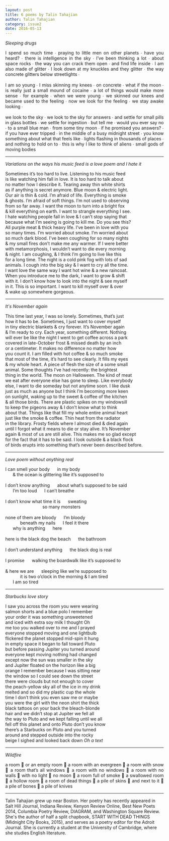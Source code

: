 ```yaml
---
layout: post
title: 6 poems by Talin Tahajian
author: Talin Tahajian
category: issue2
date: 2016-05-13
---
```


<style type="text/css">
	div {
		text-align: justify;
	}
</style>

*Sleeping drugs*

<div>I spend so much time ∙ praying to little men on other planets ∙ have you heard? ∙ there is intelligence in the sky ∙ I’ve been thinking a lot ∙ about space rocks ∙ the way you can crack them open ∙ and find life inside ∙ I am also made of glitter ∙ I look down at my knuckles and they glitter ∙ the way concrete glitters below streetlights ∙<br><br>
I am so young ∙ I miss skinning my knees ∙ on concrete ∙ what if the moon ∙ is really just a small mound of cocaine ∙ a lot of things would make more sense ∙ for example ∙ when we were young ∙ we skinned our knees and became used to the feeling ∙ now we look for the feeling ∙ we stay awake looking ∙<br><br>
we look to the sky ∙ we look to the sky for answers ∙ and settle for small pills in glass bottles ∙ we settle for ingestion ∙ but tell me ∙ would you ever say no ∙ to a small blue man ∙ from some tiny moon ∙ if he promised you answers? ∙ if you have ever tripped ∙ in the middle of a busy midnight street ∙ you know something about what that feels like ∙ lights flashing in thousands of places ∙ and nothing to hold on to ∙ this is why I like to think of aliens ∙ small gods of moving bodies</div>

___

*Variations on the ways his music feed is a love poem and I hate it*

Sometimes it’s too hard to live. Listening to his music feed<br>
is like watching him fall in love. It is too hard to talk about<br>
no matter how I describe it. Tearing away thin white shirts<br>
as if anything is secret anymore. Blue moon & electric light.<br>
Our air is thin & cold. I’m afraid of life. Everything is smoke<br>
& ghosts. I’m afraid of soft things. I’m not used to observing<br>
from so far away. I want the moon to turn into a bright fox<br>
& kill everything on earth. I want to strangle everything I see.<br>
I hate watching people fall in love & I can’t stop saying that<br>
because what I’m seeing is going to kill me. Do you see this?<br>
All purple meat & thick heavy life. I’ve been in love with you<br>
so many times. I’m worried about smoke. I’m worried about<br>
so much dark blood. I’ve been coughing for so many nights<br>
& my small fires don’t make me any warmer. If I were better<br>
with metamorphosis, I wouldn’t want to die every morning<br>
& night. I am coughing, & I think I’m going to live like this<br>
for a long time. The night is a cold pink fog with lots of sad<br>
animals. I cough into the big sky & I want to cry all the time.<br>
I want love the same way I want hot wine & a new raincoat.<br>
When you introduce me to the dark, I want to grow & shift<br>
with it. I don’t know how to look into the night & see myself<br>
in it. This is so important. I want to kill myself over & over<br>
& wake up somewhere gorgeous.<br>

___

*It's November again*

This time last year, I was so lonely. Sometimes, that’s just<br>
how it has to be. Sometimes, I just want to cover myself<br>
in tiny electric blankets & cry forever. It’s November again<br>
& I’m ready to cry. Each year, something different. Nothing<br>
will ever be like the night I went to get coffee across a park<br>
covered in late-October frost & missed death by an inch<br>
or a centimeter. It makes no difference no matter how<br>
you count it. I am filled with hot coffee & so much smoke<br>
that most of the time, it’s hard to see clearly. It fills my eyes<br>
& my whole heart. A piece of flesh the size of a some small<br>
animal. Some thoughts I’ve had recently: the brightest<br>
thing in the world. The moon on Halloween. The kind of meat<br>
we eat after everyone else has gone to sleep. Like everybody<br>
else, I want to die someday but not anytime soon. I like dusk<br>
just as much as anyone but I think I’m becoming more keen<br>
on sunlight, waking up to the sweet & coffee of the kitchen<br>
& all those birds. There are plastic spikes on my windowsill<br>
to keep the pigeons away & I don’t know what to think<br>
about that. Things like that fill my whole entire animal heart<br>
just like the smoke & coffee. Thin heat from the radiator<br>
in the library. Frosty fields where I almost died & died again<br>
until I forgot what it means to die or stay alive. It’s November<br>
again & most of us are still alive. This makes me so glad except<br>
for the fact that it has to be said. I look outside & a black flock<br>
of birds erupts into something that’s never been described before.<br>

___

*Love poem without anything real*

I can smell your body&nbsp;&nbsp;&nbsp;&nbsp;&nbsp;&nbsp;in my body<br>
&nbsp;&nbsp;&nbsp;&nbsp;&nbsp;&nbsp;& the ocean is glittering like it’s supposed to<br><br>
I don’t know anything&nbsp;&nbsp;&nbsp;&nbsp;&nbsp;&nbsp;about what’s supposed to be said<br>
&nbsp;&nbsp;&nbsp;&nbsp;&nbsp;&nbsp;I’m too loud&nbsp;&nbsp;&nbsp;&nbsp;&nbsp;&nbsp;I can’t breathe<br><br>
I don’t know what time it is&nbsp;&nbsp;&nbsp;&nbsp;&nbsp;&nbsp;sweating<br>
&nbsp;&nbsp;&nbsp;&nbsp;&nbsp;&nbsp;&nbsp;&nbsp;&nbsp;&nbsp;&nbsp;&nbsp;&nbsp;&nbsp;&nbsp;&nbsp;&nbsp;&nbsp;&nbsp;&nbsp;&nbsp;&nbsp;&nbsp;&nbsp;&nbsp;&nbsp;&nbsp;&nbsp;&nbsp;&nbsp;so many monsters<br><br>
none of them are bloody&nbsp;&nbsp;&nbsp;&nbsp;&nbsp;&nbsp;I’m bloody<br>
&nbsp;&nbsp;&nbsp;&nbsp;&nbsp;&nbsp;&nbsp;&nbsp;&nbsp;&nbsp;&nbsp;&nbsp;beneath my nails&nbsp;&nbsp;&nbsp;&nbsp;&nbsp;&nbsp;I feel it there<br>
&nbsp;&nbsp;&nbsp;&nbsp;&nbsp;&nbsp;why is anything&nbsp;&nbsp;&nbsp;&nbsp;&nbsp;&nbsp;here<br><br>
here is the black dog the beach&nbsp;&nbsp;&nbsp;&nbsp;&nbsp;&nbsp;the bathroom<br>
<br>I don’t understand anything&nbsp;&nbsp;&nbsp;&nbsp;&nbsp;&nbsp;the black dog is real<br><br>
I promise&nbsp;&nbsp;&nbsp;&nbsp;&nbsp;&nbsp;walking the boardwalk like it’s supposed to<br><br>
& here we are&nbsp;&nbsp;&nbsp;&nbsp;&nbsp;&nbsp;sleeping like we’re supposed to<br>
&nbsp;&nbsp;&nbsp;&nbsp;&nbsp;&nbsp;&nbsp;&nbsp;&nbsp;&nbsp;&nbsp;&nbsp;it is two o’clock in the morning & I am tired<br>
&nbsp;&nbsp;&nbsp;&nbsp;&nbsp;&nbsp;I am so tired

___

*Starbucks love story*

I saw you across the room you were wearing<br>
salmon shorts and a blue polo I remember<br>
your order it was something unsweetened<br>
and iced with extra soy milk I thought Oh<br>
me too you walked over to me and I prayed<br>
everyone stopped moving and one lightbulb<br>
flickered the planet stopped mid-spin it hung<br>
in empty space it began to fall toward Pluto<br>
but before passing Jupiter you turned around<br>
everyone kept moving nothing had changed<br>
except now the sun was smaller in the sky<br>
and Jupiter floated on the horizon like a big<br>
orange I remember because I was sitting near<br>
the window so I could see down the street<br>
there were clouds but not enough to cover<br>
the peach-yellow sky all of the ice in my drink<br>
melted and so did my plastic cup the whole<br>
time I don’t think you even saw me or maybe<br>
you were the girl with the neon shirt the thick<br>
black tattoos on your back the bleach-blonde<br>
hair and we didn’t stop at Jupiter we fell all<br>
the way to Pluto and we kept falling until we all<br>
fell off this planet and onto Pluto don’t you know<br>
there’s a Starbucks on Pluto and you turned<br>
around and stepped outside into the rocky<br>
beige I sighed and looked back down *Oh a text*<br>

___

*Wildfire*

<div>a room 🔪 or an empty room 🔪 a room with an evergreen 🔪 a room with snow 🔪 a room that’s all windows 🔪 a room with no windows 🔪 a room with no walls 🔪 with no light 🔪 no moon 🔪 a room full of smoke 🔪 a swallowed room 🔪 a hollow room 🔪 a room of dead things 🔪 a pile of skins 🔪 and next to it 🔪 a pile of bones 🔪 a pile of knives</div>

___

Talin Tahajian grew up near Boston. Her poetry has recently appeared in Salt Hill Journal, Indiana Review, Kenyon Review Online, Best New Poets 2014, Columbia Poetry Review, DIAGRAM, and Washington Square Review. She's the author of half a split chapbook, START WITH DEAD THINGS (Midnight City Books, 2015), and serves as a poetry editor for the Adroit Journal. She is currently a student at the University of Cambridge, where she studies English literature.